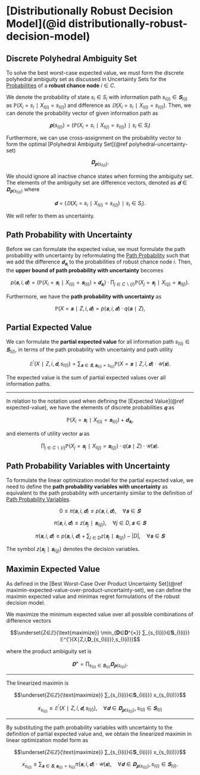 # [Distributionally Robust Decision Model](@id distributionally-robust-decision-model)
## Discrete Polyhedral Ambiguity Set
To solve the best worst-case expected value, we must form the discrete polyhedral ambiguity set as discussed in Uncertainty Sets for the [Probabilities](https://gamma-opt.github.io/DecisionProgramming.jl/dev/decision-programming/influence-diagram/#Probabilities) of a **robust chance node** $i∈C.$

We denote the probability of state $s_i∈S_i$ with information path $s_{I(i)}∈𝐒_{I(i)}$ as $ℙ(X_i=s_i∣X_{I(i)}=s_{I(i)})$ and difference as $𝔻(X_i=s_i∣X_{I(i)}=s_{I(i)}).$ Then, we can denote the probability vector of given information path as

$$𝐩(s_{I(i)})=(ℙ(X_i=s_i∣X_{I(i)}=s_{I(i)})∣s_i∈S_i)$$

Furthermore, we can use cross-assignment on the probability vector to form the optimal [Polyhedral Ambiguity Set](@ref polyhedral-uncertainty-set)

$$𝐃_{𝐩(s_{I(i)})}.$$

We should ignore all inactive chance states when forming the ambiguity set. The elements of the ambiguity set are difference vectors, denoted as $𝐝∈𝐃_{𝐩(s_{I(i)})}$ where

$$𝐝=(𝔻(X_i=s_i∣X_{I(i)}=s_{I(i)})∣s_i∈S_i).$$

We will refer to them as uncertainty.


## Path Probability with Uncertainty
Before we can formulate the expected value, we must formulate the path probability with uncertainty by reformulating the [Path Probability](https://gamma-opt.github.io/DecisionProgramming.jl/dev/decision-programming/influence-diagram/#Path-Probability) such that we add the difference $𝐝_{𝐬_i}$ to the probabilities of robust chance node $i.$  Then, the **upper bound of path probability with uncertainty** becomes

$$p(𝐬,i,𝐝) = (ℙ(X_i=𝐬_i∣X_{I(i)}=𝐬_{I(i)})+𝐝_{𝐬_i}) ⋅ ∏_{j∈C∖\{i\}} ℙ(X_j=𝐬_j∣X_{I(j)}=𝐬_{I(j)}).$$

Furthermore, we have the **path probability with uncertainty** as

$$ℙ(X=𝐬∣Z,i,𝐝)=p(𝐬,i,𝐝)⋅q(𝐬∣Z),$$


## Partial Expected Value
We can formulate the **partial expected value** for all information path $s_{I(i)}∈𝐒_{I(i)},$ in terms of the path probability with uncertainty and path utility

$$𝔼^{′}(X∣Z,i,𝐝,s_{I(i)})= ∑_{𝐬∈𝐒,\, 𝐬_{I(i)}=s_{I(i)}} ℙ(X=𝐬∣Z,i,𝐝)⋅\mathcal{U}(𝐬).$$

The expected value is the sum of partial expected values over all information paths.

---

In relation to the notation used when defining the [Expected Value](@ref expected-value), we have the elements of discrete probabilities $𝐪$ as

$$ℙ(X_i=𝐬_i∣X_{I(i)}=𝐬_{I(i)})+𝐝_{𝐬_i},$$

and elements of utility vector $𝐮$ as

$$∏_{j∈C∖\{i\}} ℙ(X_j=𝐬_j∣X_{I(j)}=𝐬_{I(j)})⋅q(𝐬∣Z)⋅\mathcal{U}(𝐬).$$


## Path Probability Variables with Uncertainty
To formulate the linear optimization model for the partial expected value, we need to define the **path probability variables with uncertainty** as equivalent to the path probability with uncertainty similar to the definition of [Path Probability Variables](https://gamma-opt.github.io/DecisionProgramming.jl/dev/decision-programming/decision-model/#Path-Probability-Variables).

$$0≤π(𝐬,i,𝐝)≤p(𝐬,i,𝐝),\quad ∀𝐬∈𝐒$$

$$π(𝐬,i,𝐝)≤z(𝐬_j∣𝐬_{I(j)}),\quad ∀j∈D,𝐬∈𝐒$$

$$π(𝐬,i,𝐝)≥p(𝐬,i,𝐝)+∑_{j∈D}z(𝐬_j∣𝐬_{I(j)})-|D|,\quad ∀𝐬∈𝐒$$

The symbol $z(𝐬_j∣𝐬_{I(j)})$ denotes the decision variables.


## Maximin Expected Value
As defined in the [Best Worst-Case Over Product Uncertainty Set](@ref maximin-expected-value-over-product-uncertainty-set), we can define the maximin expected value and minimax regret formulations of the robust decision model.

We maximize the minimum expected value over all possible combinations of difference vectors

$$\underset{Z∈ℤ}{\text{maximize}} \min_{𝐃∈𝐃^{×}} ∑_{s_{I(i)}∈𝐒_{I(i)}} 𝔼^{′}(X∣Z,i,𝐃_{s_{I(i)}},s_{I(i)})$$

where the product ambiguity set is

$$𝐃^{×}=∏_{s_{I(i)}∈𝐒_{I(i)}}𝐃_{𝐩(s_{I(i)})}.$$

---

The linearized maximin is

$$\underset{Z∈ℤ}{\text{maximize}} ∑_{s_{I(i)}∈𝐒_{I(i)}} x_{s_{I(i)}}$$

$$x_{s_{I(i)}} ≤ 𝔼^{′}(X∣Z,i,𝐝,s_{I(i)}),\quad ∀𝐝∈𝐃_{𝐩(s_{I(i)})},\, s_{I(i)}∈𝐒_{I(i)}$$

---

By substituting the path probability variables with uncertainty to the definition of partial expected value and, we obtain the linearized maximin in linear optimization model form as

$$\underset{Z∈ℤ}{\text{maximize}} ∑_{s_{I(i)}∈𝐒_{I(i)}} x_{s_{I(i)}}$$

$$x_{s_{I(i)}} ≤ ∑_{𝐬∈𝐒,\, 𝐬_{I(i)}=s_{I(i)}} π(𝐬,i,𝐝)⋅\mathcal{U}(𝐬),\quad ∀𝐝∈𝐃_{𝐩(s_{I(i)})},\, s_{I(i)}∈𝐒_{I(i)}.$$
